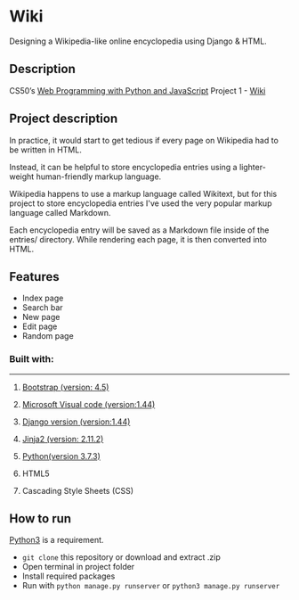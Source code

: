 # Wiki
Designing a Wikipedia-like online encyclopedia using Django & HTML.
## Description
CS50’s [Web Programming with Python and JavaScript](https://cs50.harvard.edu/web/2020/) Project 1 - [Wiki](https://cs50.harvard.edu/web/2020/projects/1/wiki)

## Project description
In practice, it would start to get tedious if every page on Wikipedia had to be written in HTML. 

Instead, it can be helpful to store encyclopedia entries using a lighter-weight human-friendly markup language. 

Wikipedia happens to use a markup language called Wikitext, but for this project to store encyclopedia entries I've used the very popular markup language called Markdown.

Each encyclopedia entry will be saved as a Markdown file inside of the entries/ directory. While rendering each page, it is then converted into HTML.

## Features
- Index page 
- Search bar 
- New page
- Edit page
- Random page

### Built with:
--------------------

  1. [Bootstrap (version: 4.5)](https://getbootstrap.com/)

  2. [Microsoft Visual code (version:1.44)](https://code.visualstudio.com/)
    
  3. [Django version (version:1.44)](https://www.djangoproject.com/)
  
  6. [Jinja2 (version: 2.11.2)](https://jinja.palletsprojects.com/en/2.11.x/)
  
  7. [Python(version 3.7.3)](https://www.python.org/)
  
  8. HTML5

  10. Cascading Style Sheets (CSS)
  
  ## How to run
[Python3](https://www.python.org/) is a requirement.  
- `git clone` this repository or download and extract .zip
- Open terminal in project folder
- Install required packages
- Run with `python manage.py runserver` or `python3 manage.py runserver`
